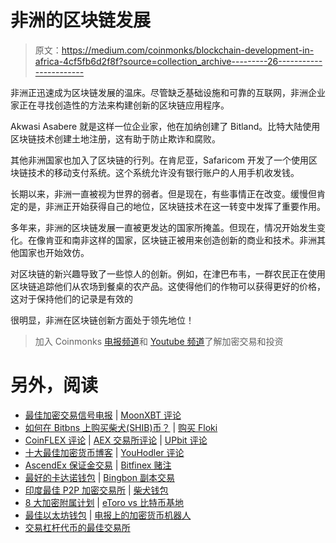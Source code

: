 # 非洲的区块链发展

> 原文：<https://medium.com/coinmonks/blockchain-development-in-africa-4cf5fb6d2f8f?source=collection_archive---------26----------------------->

非洲正迅速成为区块链发展的温床。尽管缺乏基础设施和可靠的互联网，非洲企业家正在寻找创造性的方法来构建创新的区块链应用程序。

Akwasi Asabere 就是这样一位企业家，他在加纳创建了 Bitland。比特大陆使用区块链技术创建土地注册，这有助于防止欺诈和腐败。

其他非洲国家也加入了区块链的行列。在肯尼亚，Safaricom 开发了一个使用区块链技术的移动支付系统。这个系统允许没有银行账户的人用手机收发钱。

长期以来，非洲一直被视为世界的弱者。但是现在，有些事情正在改变。缓慢但肯定的是，非洲正开始获得自己的地位，区块链技术在这一转变中发挥了重要作用。

多年来，非洲的区块链发展一直被更发达的国家所掩盖。但现在，情况开始发生变化。在像肯亚和南非这样的国家，区块链正被用来创造创新的商业和技术。非洲其他国家也开始效仿。

对区块链的新兴趣导致了一些惊人的创新。例如，在津巴布韦，一群农民正在使用区块链追踪他们从农场到餐桌的农产品。这使得他们的作物可以获得更好的价格，这对于保持他们的记录是有效的

很明显，非洲在区块链创新方面处于领先地位！

> 加入 Coinmonks [电报频道](https://t.me/coincodecap)和 [Youtube 频道](https://www.youtube.com/c/coinmonks/videos)了解加密交易和投资

# 另外，阅读

*   [最佳加密交易信号电报](/coinmonks/best-crypto-signals-telegram-5785cdbc4b2b) | [MoonXBT 评论](/coinmonks/moonxbt-review-6e4ab26d037)
*   [如何在 Bitbns 上购买柴犬(SHIB)币？](https://coincodecap.com/buy-shiba-bitbns) | [购买 Floki](https://coincodecap.com/buy-floki-inu-token)
*   [CoinFLEX 评论](https://coincodecap.com/coinflex-review) | [AEX 交易所评论](https://coincodecap.com/aex-exchange-review) | [UPbit 评论](https://coincodecap.com/upbit-review)
*   [十大最佳加密货币博客](https://coincodecap.com/best-cryptocurrency-blogs) | [YouHodler 评论](https://coincodecap.com/youhodler-review)
*   [AscendEx 保证金交易](https://coincodecap.com/ascendex-margin-trading) | [Bitfinex 赌注](https://coincodecap.com/bitfinex-staking)
*   [最好的卡达诺钱包](https://coincodecap.com/best-cardano-wallets) | [Bingbon 副本交易](https://coincodecap.com/bingbon-copy-trading)
*   [印度最佳 P2P 加密交易所](https://coincodecap.com/p2p-crypto-exchanges-in-india) | [柴犬钱包](https://coincodecap.com/baby-shiba-inu-wallets)
*   [8 大加密附属计划](https://coincodecap.com/crypto-affiliate-programs) | [eToro vs 比特币基地](https://coincodecap.com/etoro-vs-coinbase)
*   [最佳以太坊钱包](https://coincodecap.com/best-ethereum-wallets) | [电报上的加密货币机器人](https://coincodecap.com/telegram-crypto-bots)
*   [交易杠杆代币的最佳交易所](https://coincodecap.com/leveraged-token-exchanges)